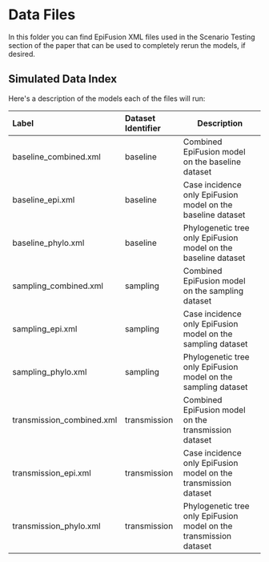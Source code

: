 # Data Files
In this folder you can find EpiFusion XML files used in the Scenario Testing section of the paper that can be used to completely rerun the models, if desired.

## Simulated Data Index
Here's a description of the models each of the files will run:

| Label | Dataset Identifier | Description |
| :--- | :--- |  ----------- |
| baseline_combined.xml | baseline | Combined EpiFusion model on the baseline dataset |
| baseline_epi.xml | baseline | Case incidence only EpiFusion model on the baseline dataset |
| baseline_phylo.xml | baseline | Phylogenetic tree only EpiFusion model on the baseline dataset |
| sampling_combined.xml | sampling | Combined EpiFusion model on the sampling dataset |
| sampling_epi.xml | sampling | Case incidence only EpiFusion model on the sampling dataset |
| sampling_phylo.xml | sampling | Phylogenetic tree only EpiFusion model on the sampling dataset |
| transmission_combined.xml | transmission | Combined EpiFusion model on the transmission dataset |
| transmission_epi.xml | transmission | Case incidence only EpiFusion model on the transmission dataset |
| transmission_phylo.xml | transmission | Phylogenetic tree only EpiFusion model on the transmission dataset |



